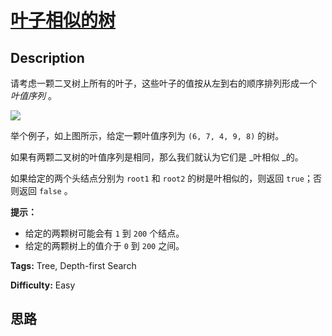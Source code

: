 # [叶子相似的树][title]

## Description

请考虑一颗二叉树上所有的叶子，这些叶子的值按从左到右的顺序排列形成一个  _叶值序列_ 。

![](https://s3-lc-upload.s3.amazonaws.com/uploads/2018/07/16/tree.png)

举个例子，如上图所示，给定一颗叶值序列为 `(6, 7, 4, 9, 8)` 的树。

如果有两颗二叉树的叶值序列是相同，那么我们就认为它们是  _叶相似  _的。

如果给定的两个头结点分别为 `root1` 和 `root2` 的树是叶相似的，则返回 `true`；否则返回 `false` 。



**提示：**

  * 给定的两颗树可能会有 `1` 到 `200` 个结点。
  * 给定的两颗树上的值介于 `0` 到 `200` 之间。


**Tags:** Tree, Depth-first Search

**Difficulty:** Easy

## 思路

[title]: https://leetcode-cn.com/problems/leaf-similar-trees
